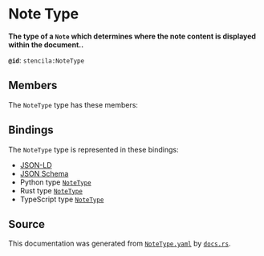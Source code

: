 # Note Type

**The type of a `Note` which determines where the note content is displayed within the document..**

**`@id`**: `stencila:NoteType`

## Members

The `NoteType` type has these members:



## Bindings

The `NoteType` type is represented in these bindings:

- [JSON-LD](https://stencila.dev/NoteType.jsonld)
- [JSON Schema](https://stencila.dev/NoteType.schema.json)
- Python type [`NoteType`](https://github.com/stencila/stencila/blob/main/python/stencila/types/note_type.py)
- Rust type [`NoteType`](https://github.com/stencila/stencila/blob/main/rust/schema/src/types/note_type.rs)
- TypeScript type [`NoteType`](https://github.com/stencila/stencila/blob/main/typescript/src/types/NoteType.ts)

## Source

This documentation was generated from [`NoteType.yaml`](https://github.com/stencila/stencila/blob/main/schema/NoteType.yaml) by [`docs.rs`](https://github.com/stencila/stencila/blob/main/rust/schema-gen/src/docs.rs).